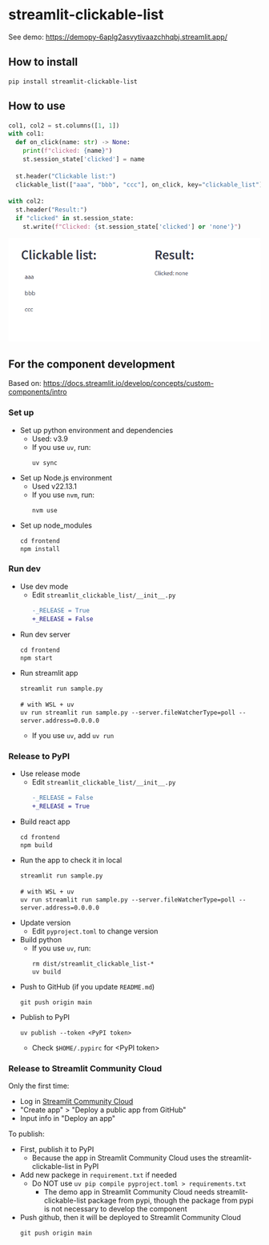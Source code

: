 # streamlit-clickable-list

See demo: https://demopy-6aplg2asvytivaazchhqbj.streamlit.app/

## How to install
```
pip install streamlit-clickable-list
```

## How to use

```python
col1, col2 = st.columns([1, 1])
with col1:
  def on_click(name: str) -> None:
    print(f"clicked: {name}")
    st.session_state['clicked'] = name

  st.header("Clickable list:")
  clickable_list(["aaa", "bbb", "ccc"], on_click, key="clickable_list")

with col2:
  st.header("Result:")
  if "clicked" in st.session_state:
    st.write(f"Clicked: {st.session_state['clicked'] or 'none'}")

```

![streamlit-clickable-list_demo](./streamlit-clickable-list_demo.gif)

## For the component development

Based on: https://docs.streamlit.io/develop/concepts/custom-components/intro

### Set up

- Set up python environment and dependencies
  - Used: v3.9
  - If you use `uv`, run:
    ```
    uv sync
    ```
- Set up Node.js environment
  - Used v22.13.1
  - If you use `nvm`, run:
    ```
    nvm use
    ```
- Set up node_modules
  ```
  cd frontend
  npm install
  ```

### Run dev

- Use dev mode
  - Edit `streamlit_clickable_list/__init__.py`
    ```diff
    -_RELEASE = True
    +_RELEASE = False
    ```
- Run dev server
  ```
  cd frontend
  npm start
  ```
- Run streamlit app
  ```
  streamlit run sample.py

  # with WSL + uv
  uv run streamlit run sample.py --server.fileWatcherType=poll --server.address=0.0.0.0
  ```
  - If you use `uv`, add `uv run`

### Release to PyPI

- Use release mode
  - Edit `streamlit_clickable_list/__init__.py`
    ```diff
    -_RELEASE = False
    +_RELEASE = True
    ```
- Build react app
  ```
  cd frontend
  npm build
  ```
- Run the app to check it in local
  ```
  streamlit run sample.py

  # with WSL + uv
  uv run streamlit run sample.py --server.fileWatcherType=poll --server.address=0.0.0.0
  ```
- Update version
  - Edit `pyproject.toml` to change version
- Build python
  - If you use `uv`, run:
    ```
    rm dist/streamlit_clickable_list-*
    uv build
    ```
- Push to GitHub (if you update `README.md`)
  ```
  git push origin main
  ```
- Publish to PyPI
  ```
  uv publish --token <PyPI token>
  ```
  - Check `$HOME/.pypirc` for \<PyPI token\>

### Release to Streamlit Community Cloud

Only the first time:
- Log in [Streamlit Community Cloud](https://streamlit.io/cloud)
- "Create app" > "Deploy a public app from GitHub"
- Input info in "Deploy an app"

To publish:
- First, publish it to PyPI
  - Because the app in Streamlit Community Cloud uses the streamlit-clickable-list in PyPI
- Add new packege in `requirement.txt` if needed
  - Do NOT use `uv pip compile pyproject.toml > requirements.txt`
    - The demo app in Streamlit Community Cloud needs streamlit-clickable-list package from pypi, though the package from pypi is not necessary to develop the component
- Push github, then it will be deployed to Streamlit Community Cloud
  ```
  git push origin main
  ```

